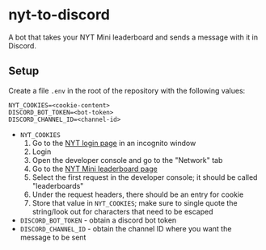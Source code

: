 # nyt-to-discord

A bot that takes your NYT Mini leaderboard and sends a message with it in Discord.

## Setup

Create a file `.env` in the root of the repository with the following values:

```
NYT_COOKIES=<cookie-content>
DISCORD_BOT_TOKEN=<bot-token>
DISCORD_CHANNEL_ID=<channel-id>
```

* `NYT_COOKIES`
  1. Go to the [NYT login page](https://myaccount.nytimes.com/auth/login) in an incognito window
  2. Login
  3. Open the developer console and go to the "Network" tab
  4. Go to the [NYT Mini leaderboard page](https://www.nytimes.com/puzzles/leaderboards)
  5. Select the first request in the developer console; it should be called "leaderboards"
  6. Under the request headers, there should be an entry for cookie
  7. Store that value in `NYT_COOKIES`; make sure to single quote the string/look out for characters that need to be escaped
* `DISCORD_BOT_TOKEN` - obtain a discord bot token
* `DISCORD_CHANNEL_ID` - obtain the channel ID where you want the message to be sent